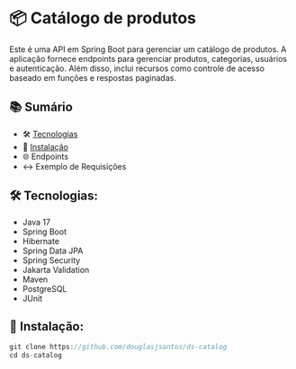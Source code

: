 # 📦 Catálogo de produtos

Este é uma API em Spring Boot para gerenciar um catálogo de produtos. A aplicação fornece endpoints para gerenciar produtos, categorias, usuários e autenticação. Além disso, inclui recursos como controle de acesso baseado em funções e respostas paginadas.


## 📚 Sumário
- 🛠️ [Tecnologias](#tecnologias)
- 🚀 [Instalação](#instalação)
- 🌐 Endpoints
- ↔️ Exemplo de Requisições


## 🛠️ Tecnologias: <a id="tecnologias"></a>
- Java 17
- Spring Boot
- Hibernate
- Spring Data JPA
- Spring Security
- Jakarta Validation
- Maven
- PostgreSQL
- JUnit

## 🚀 Instalação: <a id="instalação"></a>
```java
git clone https://github.com/douglasjsantos/ds-catalog
cd ds-catalog
```
